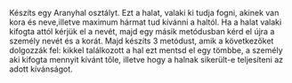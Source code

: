 Készíts egy Aranyhal osztályt. Ezt a halat, valaki ki tudja fogni, akinek van kora és neve,illetve maximum hármat tud kívánni a haltól.
Ha a halat valaki kifogta attól kérjük el a nevét, majd egy másik metódusban kérd el újra a személy nevét és a korát.
Majd készíts 3 metódust, amik a következőket dolgozzák fel: kikkel találkozott a hal ezt mentsd el egy tömbbe, a személy aki kifogta mennyit kívánt tőle, illetve hogy a halnak sikerült-e teljesíteni az adott kívánságot.
